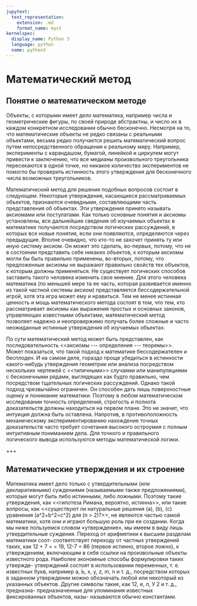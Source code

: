 ```yaml
---
jupytext:
  text_representation:
    extension: .md
    format_name: myst
kernelspec:
  display_name: Python 3
  language: python
  name: python3
---
```



# Математический метод

## Понятие о математическом методе

Объекты, с которыми имеет дело математика, например числа и геометрические фигуры, по своей природе абстрактны, и число их в каждом конкретном исследовании обычно бесконечно. 
Несмотря на то, что математические объекты не редко связаны с реальными объектами, весьма редко получается решить математический вопрос путем непосредственного обращения к реальному миру. 
Например, эксперименты с карандашом, бумагой, линейкой и циркулем могут привести к заключению, что все медианы произвольного треугольника пересекаются в одной точке, но никакое количество экспериментов не помогло бы проверить истинность этого утверждения для бесконечного числа возможных треугольников. 

Математический метод для решения подобных вопросов состоит в следующем. 
Некоторые утверждения, касающиеся рассматриваемых объектов, признаются очевидными, составляющими часть представления об объектах.
Эти утверждения принято называть аксиомами или постулатами.
Как только основные понятия и аксиомы установлены, все дальнейшие сведения об изучаемых объектах в математике получаются посредством логических рассуждений, в которых все новые понятия, если они появляются, определяются через предыдущие. 
Вполне очевидно, что кто-то не захочет принять ту или иную систему аксиом. 
Он может это сделать, во-первых, потому, что не в состоянии представить себе никаких объектов, к которым аксиомы могли бы быть правильно применены, во-вторых, потому, что предложенные аксиомы не выражают правильно свойств тех объектов, к которым должны применяться. 
Не существует логических способов заставить такого человека изменить свое мнение. 
Для этого человека математика (по меньшей мере та ее часть, которая развивается именно из такой частной системы аксиом) представляется бессодержательной игрой, хотя эта игра может ему и нравиться. 
Тем не менее истинная ценность и мощь математического метода состоят в том, что тем, кто
рассматривает аксиомы как выражения простых и основных законов, управляющих известными объектами, математический метод позволяет надежно и неопровержимо получать более сложные
и часто неожиданные истинные утверждения об изучаемых объектах.

По сути математический метод может быть представлен, как последовательность <<аксиомы --- определения --- теоремы>>.
Может показаться, что такой подход к математике бессодержателен и бесплоден. 
И на самом деле, гораздо проще убедиться в истинности какого-нибудь утверждения геометрии или анализа посредством нескольких чертежей с <<типичными>> случаями или манипуляциями с бесконечными рядами, выглядящих как будто правильно, чем посредством тщательных логических рассуждений. 
Однако такой подход чрезвычайно ограничен.
Он способен дать лишь поверхностные оценку и понимание математики. 
Поэтому в любом математическом исследовании точность определений, строгость и полнота доказательств должны находиться на первом плане. 
Это не значит, что интуиция должна быть оставлена. 
Напротив, в противоположность механическому экспериментированию нахождение точных доказательств часто требует сочетания высокого остроумия с полным интуитивным пониманием дела. 
Для точного и правильного логического вывода используются методы математической логики.

+++

## Математические утверждения и их строение 

Математика имеет дело только с утвердительными (или декларативными) суждениями (называемыми также предложениями), которые могут быть либо истинными, либо ложными. 
Поэтому такие утверждения, как <<гипотеза Римана, вероятно, истинна>>, или такие вопросы, как <<существуют ли натуральные решения \(a\), \(b\), \(c\) уравнения \(a^2+b^2=c^2\) для \(n > 2\)?>>, не являются частью самой математики, хотя они и играют большую роль при ее создании. 
Когда мы ниже пользуемся словом
«утверждение», мы имеем в виду лишь утвердительные суждения.
Переход от арифметики к высшим разделам математики соот-
соответствует переходу от частных утверждений таких, как 12 + 7 =
= 19, 12-7 = 86 (первое истинно, второе ложно), к утверждениям,
включающим в себя ссылки на произвольные объекты известного
рода. Наиболее экономные способы формулировки таких утвержде-
утверждений состоят в использовании переменных, т. е. известных букв,
например а, Ь, х, у, z, m, n и т. д., посредством которых в заданном
утверждении можно обозначать любой или некоторый из указанных
объектов. Другие символы такие, как 12, е, л, У 2 и т. д., предназна-
предназначенные для упоминания известных фиксированных объектов, назы-
называются обычно константами.


